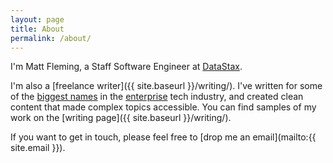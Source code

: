 ```yaml
---
layout: page
title: About
permalink: /about/
---
```


I'm Matt Fleming, a Staff Software Engineer at
[DataStax](https://www.datastax.com/).

I'm also a [freelance writer]({{ site.baseurl }}/writing/). I've
written for some of the [biggest names](http://www.intel.com) in the
[enterprise](http://www.suse.com) tech industry, and created clean
content that made complex topics accessible. You can find samples of
my work on the [writing page]({{ site.baseurl }}/writing/).

If you want to get in touch, please feel free to [drop me an email](mailto:{{
site.email }}).
